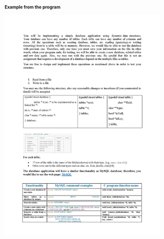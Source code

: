 #### Example from the program
<p align = "left">
  <img src="https://github.com/meteahmetyakar/exercises/blob/main/studies/12.DMS%20with%20linked%20lists/images/image1.jpg" />
</p>
